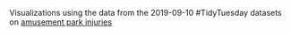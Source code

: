 Visualizations using the data from the 2019-09-10 #TidyTuesday datasets
on [amusement park injuries](https://github.com/rfordatascience/tidytuesday/tree/master/data/2019/2019-09-10)
